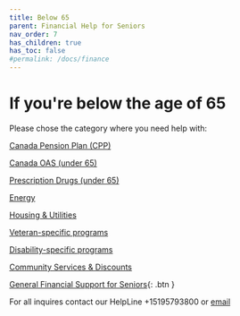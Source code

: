 ```yaml
---
title: Below 65
parent: Financial Help for Seniors
nav_order: 7
has_children: true
has_toc: false
#permalink: /docs/finance
---
```


# If you're below the age of 65 
Please chose the category where you need help with:

[Canada Pension Plan (CPP)](./CPPu65.md)

[Canada OAS (under 65)](./COASu65.md)

[Prescription Drugs (under 65)](./pdrugsu65.md)

[Energy](./energy.md)

[Housing & Utilities](./housing.md)

[Veteran-specific programs](./veteran.md)

[Disability-specific programs](./disability.md)

[Community Services & Discounts](./commservice.md)


[General Financial Support for Seniors](./financialhelp.md){: .btn }

For all inquires contact our HelpLine +15195793800 or [email](mailto:info@waterlooregion.org)
